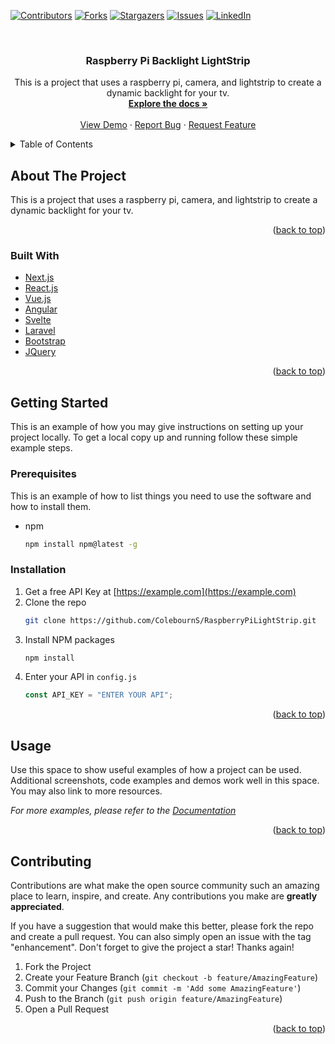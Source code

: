 <div id="top"></div>
<!--
*** Thanks for checking out the Best-README-Template. If you have a suggestion
*** that would make this better, please fork the repo and create a pull request
*** or simply open an issue with the tag "enhancement".
*** Don't forget to give the project a star!
*** Thanks again! Now go create something AMAZING! :D
-->

<!-- PROJECT SHIELDS -->
<!--
*** I'm using markdown "reference style" links for readability.
*** Reference links are enclosed in brackets [ ] instead of parentheses ( ).
*** See the bottom of this document for the declaration of the reference variables
*** for contributors-url, forks-url, etc. This is an optional, concise syntax you may use.
*** https://www.markdownguide.org/basic-syntax/#reference-style-links
-->

[![Contributors][contributors-shield]][contributors-url]
[![Forks][forks-shield]][forks-url]
[![Stargazers][stars-shield]][stars-url]
[![Issues][issues-shield]][issues-url]
[![LinkedIn][linkedin-shield]][linkedin-url]

<br />
<h3 align="center">Raspberry Pi Backlight LightStrip</h3>

  <p align="center">
   This is a project that uses a raspberry pi, camera, and lightstrip to create a dynamic backlight for your tv.
    <br />
    <a href="https://github.com/ColebournS/RaspberryPiLightStrip"><strong>Explore the docs »</strong></a>
    <br />
    <br />
    <a href="https://github.com/ColebournS/RaspberryPiLightStrip">View Demo</a>
    ·
    <a href="https://github.com/ColebournS/RaspberryPiLightStrip/issues">Report Bug</a>
    ·
    <a href="https://github.com/ColebournS/RaspberryPiLightStrip/issues">Request Feature</a>
  </p>
</div>

<!-- TABLE OF CONTENTS -->
<details>
  <summary>Table of Contents</summary>
  <ol>
    <li>
      <a href="#about-the-project">About The Project</a>
      <ul>
        <li><a href="#built-with">Built With</a></li>
      </ul>
    </li>
    <li>
      <a href="#getting-started">Getting Started</a>
      <ul>
        <li><a href="#prerequisites">Prerequisites</a></li>
        <li><a href="#installation">Installation</a></li>
      </ul>
    </li>
    <li><a href="#usage">Usage</a></li>
    <li><a href="#contributing">Contributing</a></li>
  </ol>
</details>

<!-- ABOUT THE PROJECT -->

## About The Project

This is a project that uses a raspberry pi, camera, and lightstrip to create a dynamic backlight for your tv.

<p align="right">(<a href="#top">back to top</a>)</p>

### Built With

- [Next.js](https://nextjs.org/)
- [React.js](https://reactjs.org/)
- [Vue.js](https://vuejs.org/)
- [Angular](https://angular.io/)
- [Svelte](https://svelte.dev/)
- [Laravel](https://laravel.com)
- [Bootstrap](https://getbootstrap.com)
- [JQuery](https://jquery.com)

<p align="right">(<a href="#top">back to top</a>)</p>

<!-- GETTING STARTED -->

## Getting Started

This is an example of how you may give instructions on setting up your project locally.
To get a local copy up and running follow these simple example steps.

### Prerequisites

This is an example of how to list things you need to use the software and how to install them.

- npm
  ```sh
  npm install npm@latest -g
  ```

### Installation

1. Get a free API Key at [https://example.com](https://example.com)
2. Clone the repo
   ```sh
   git clone https://github.com/ColebournS/RaspberryPiLightStrip.git
   ```
3. Install NPM packages
   ```sh
   npm install
   ```
4. Enter your API in `config.js`
   ```js
   const API_KEY = "ENTER YOUR API";
   ```

<p align="right">(<a href="#top">back to top</a>)</p>

<!-- USAGE EXAMPLES -->

## Usage

Use this space to show useful examples of how a project can be used. Additional screenshots, code examples and demos work well in this space. You may also link to more resources.

_For more examples, please refer to the [Documentation](https://example.com)_

<p align="right">(<a href="#top">back to top</a>)</p>

<!-- CONTRIBUTING -->

## Contributing

Contributions are what make the open source community such an amazing place to learn, inspire, and create. Any contributions you make are **greatly appreciated**.

If you have a suggestion that would make this better, please fork the repo and create a pull request. You can also simply open an issue with the tag "enhancement".
Don't forget to give the project a star! Thanks again!

1. Fork the Project
2. Create your Feature Branch (`git checkout -b feature/AmazingFeature`)
3. Commit your Changes (`git commit -m 'Add some AmazingFeature'`)
4. Push to the Branch (`git push origin feature/AmazingFeature`)
5. Open a Pull Request

<p align="right">(<a href="#top">back to top</a>)</p>

<!-- MARKDOWN LINKS & IMAGES -->
<!-- https://www.markdownguide.org/basic-syntax/#reference-style-links -->

[contributors-shield]: https://img.shields.io/github/contributors/ColebournS/RaspberryPiLightStrip.svg?style=for-the-badge
[contributors-url]: https://github.com/ColebournS/RaspberryPiLightStrip/graphs/contributors
[forks-shield]: https://img.shields.io/github/forks/ColebournS/RaspberryPiLightStrip.svg?style=for-the-badge
[forks-url]: https://github.com/ColebournS/RaspberryPiLightStrip/network/members
[stars-shield]: https://img.shields.io/github/stars/ColebournS/RaspberryPiLightStrip.svg?style=for-the-badge
[stars-url]: https://github.com/ColebournS/RaspberryPiLightStrip/stargazers
[issues-shield]: https://img.shields.io/github/issues/ColebournS/RaspberryPiLightStrip.svg?style=for-the-badge
[issues-url]: https://github.com/ColebournS/RaspberryPiLightStrip/issues
[license-shield]: https://img.shields.io/github/license/ColebournS/RaspberryPiLightStrip.svg?style=for-the-badge
[license-url]: https://github.com/ColebournS/RaspberryPiLightStrip/blob/master/LICENSE.txt
[linkedin-shield]: https://img.shields.io/badge/-LinkedIn-black.svg?style=for-the-badge&logo=linkedin&colorB=555
[linkedin-url]: https://linkedin.com/in/sam-colebourn
[product-screenshot]: images/screenshot.png
